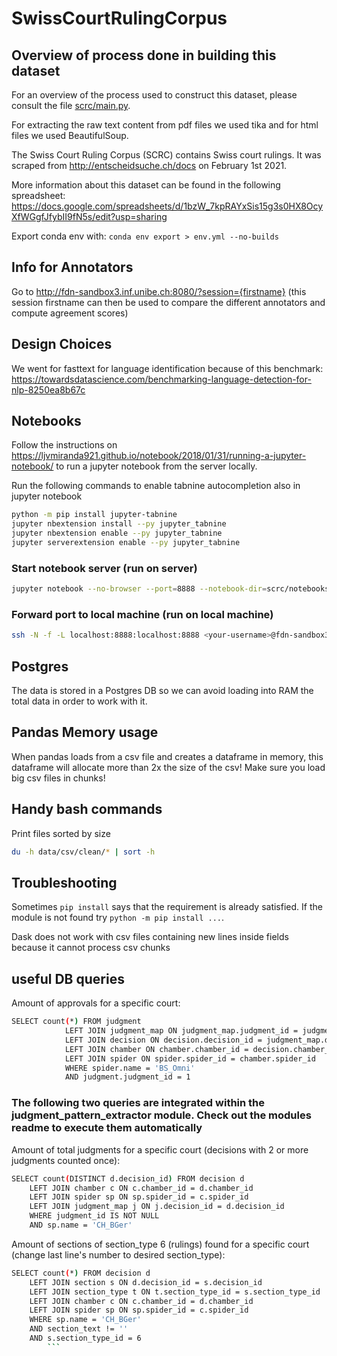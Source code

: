 # SwissCourtRulingCorpus

## Overview of process done in building this dataset

For an overview of the process used to construct this dataset, please consult the file [scrc/main.py](scrc/main.py).

For extracting the raw text content from pdf files we used tika and for html files we used BeautifulSoup.

The Swiss Court Ruling Corpus (SCRC) contains Swiss court rulings. It was scraped from http://entscheidsuche.ch/docs on
February 1st 2021.

More information about this dataset can be found in the following
spreadsheet: https://docs.google.com/spreadsheets/d/1bzW_7kpRAYxSis15g3s0HX8OcyXfWGgfJfybII9fN5s/edit?usp=sharing

Export conda env with:
```conda env export > env.yml --no-builds```

## Info for Annotators

Go to http://fdn-sandbox3.inf.unibe.ch:8080/?session={firstname}
(this session firstname can then be used to compare the different annotators and compute agreement scores)

## Design Choices

We went for fasttext for language identification because of this
benchmark: https://towardsdatascience.com/benchmarking-language-detection-for-nlp-8250ea8b67c

## Notebooks

Follow the instructions on https://ljvmiranda921.github.io/notebook/2018/01/31/running-a-jupyter-notebook/ to run a
jupyter notebook from the server locally.

Run the following commands to enable tabnine autocompletion also in jupyter notebook

```bash
python -m pip install jupyter-tabnine
jupyter nbextension install --py jupyter_tabnine
jupyter nbextension enable --py jupyter_tabnine
jupyter serverextension enable --py jupyter_tabnine
```

### Start notebook server (run on server)

```bash
jupyter notebook --no-browser --port=8888 --notebook-dir=scrc/notebooks
```

### Forward port to local machine (run on local machine)

```bash
ssh -N -f -L localhost:8888:localhost:8888 <your-username>@fdn-sandbox3.inf.unibe.ch
```

## Postgres

The data is stored in a Postgres DB so we can avoid loading into RAM the total data in order to work with it.

## Pandas Memory usage

When pandas loads from a csv file and creates a dataframe in memory, this dataframe will allocate more than 2x the size
of the csv! Make sure you load big csv files in chunks!

## Handy bash commands

Print files sorted by size

```bash
du -h data/csv/clean/* | sort -h
```

## Troubleshooting

Sometimes ``pip install`` says that the requirement is already satisfied. If the module is not found
try ``python -m pip install ...``.

Dask does not work with csv files containing new lines inside fields because it cannot process csv chunks

## useful DB queries

Amount of approvals for a specific court:
```bash
SELECT count(*) FROM judgment
            LEFT JOIN judgment_map ON judgment_map.judgment_id = judgment.judgment_id
            LEFT JOIN decision ON decision.decision_id = judgment_map.decision_id
            LEFT JOIN chamber ON chamber.chamber_id = decision.chamber_id
            LEFT JOIN spider ON spider.spider_id = chamber.spider_id
            WHERE spider.name = 'BS_Omni'
            AND judgment.judgment_id = 1
```
### The following two queries are integrated within the judgment_pattern_extractor module. Check out the modules readme to execute them automatically


Amount of total judgments for a specific court (decisions with 2 or more judgments counted once):
```bash
SELECT count(DISTINCT d.decision_id) FROM decision d 
    LEFT JOIN chamber c ON c.chamber_id = d.chamber_id 
    LEFT JOIN spider sp ON sp.spider_id = c.spider_id 
    LEFT JOIN judgment_map j ON j.decision_id = d.decision_id 
    WHERE judgment_id IS NOT NULL 
    AND sp.name = 'CH_BGer' 
```

Amount of sections of section_type 6 (rulings) found for a specific court (change last line's number to desired section_type):
```bash
SELECT count(*) FROM decision d
    LEFT JOIN section s ON d.decision_id = s.decision_id
    LEFT JOIN section_type t ON t.section_type_id = s.section_type_id
    LEFT JOIN chamber c ON c.chamber_id = d.chamber_id
    LEFT JOIN spider sp ON sp.spider_id = c.spider_id
    WHERE sp.name = 'CH_BGer'
    AND section_text != ''
    AND s.section_type_id = 6
        ```
